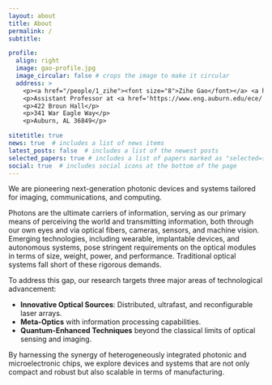 ```yaml
---
layout: about
title: About
permalink: /
subtitle: 

profile:
  align: right
  image: gao-profile.jpg
  image_circular: false # crops the image to make it circular
  address: >
    <p><a href="/people/1_zihe"><font size="8">Zihe Gao</font></a> <a href="/people/1_zihe/#zihe_audio"><i style='font-size:24px' class='fas'>&#xf028;</i></a><p>
    <p>Assistant Professor at <a href='https://www.eng.auburn.edu/ece/'>Auburn ECE</a><p>
    <p>422 Broun Hall</p>
    <p>341 War Eagle Way</p>
    <p>Auburn, AL 36849</p>

sitetitle: true
news: true  # includes a list of news items
latest_posts: false  # includes a list of the newest posts
selected_papers: true # includes a list of papers marked as "selected={true}"
social: true  # includes social icons at the bottom of the page
---
```

We are pioneering next-generation photonic devices and systems tailored for imaging, communications, and computing.

Photons are the ultimate carriers of information, serving as our primary means of perceiving the world and transmitting information, both through our own eyes and via optical fibers, cameras, sensors, and machine vision. Emerging technologies, including wearable, implantable devices, and autonomous systems, pose stringent requirements on the optical modules in terms of size, weight, power, and performance. Traditional optical systems fall short of these rigorous demands.

To address this gap, our research targets three major areas of technological advancement:
- **Innovative Optical Sources**: Distributed, ultrafast, and reconfigurable laser arrays.
- **Meta-Optics** with information processing capabilities.
- **Quantum-Enhanced Techniques** beyond the classical limits of optical sensing and imaging.

By harnessing the synergy of heterogeneously integrated photonic and microelectronic chips, we explore devices and systems that are not only compact and robust but also scalable in terms of manufacturing.

<!-- Write your biography here. Tell the world about yourself. Link to your favorite [subreddit](http://reddit.com). You can put a picture in, too. The code is already in, just name your picture `prof_pic.jpg` and put it in the `img/` folder.

Put your address / P.O. box / other info right below your picture. You can also disable any of these elements by editing `profile` property of the YAML header of your `_pages/about.md`. Edit `_bibliography/papers.bib` and Jekyll will render your [publications page](/al-folio/publications/) automatically.

Link to your social media connections, too. This theme is set up to use [Font Awesome icons](http://fortawesome.github.io/Font-Awesome/) and [Academicons](https://jpswalsh.github.io/academicons/), like the ones below. Add your Facebook, Twitter, LinkedIn, Google Scholar, or just disable all of them.
 -->
